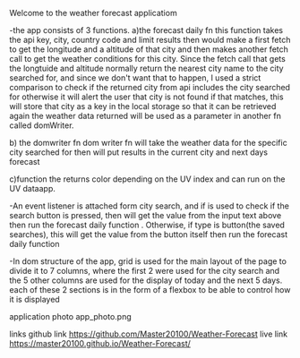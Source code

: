 Welcome to the weather forecast applicatiom

-the app consists of 3 functions.
a)the forecast daily fn
this function takes the api key, city, country code and limit results
then would make a first fetch to get the longitude and a altitude of that city
and then makes another fetch call to get the weather conditions for this city.
Since the fetch call that gets the longtuide and altitude normally return the nearest city name
to the city searched for, and since we don't want that to happen, I used a strict comparison
to check if the returned city from api includes the city searched for otherwise it will alert the 
user that city is not found
if that matches, this will store that city as a key in the local storage so that it can
be retrieved again
the weather data returned will be used as a parameter in another fn called domWriter.

b) the domwriter fn
dom writer fn will take the weather data for the specific city searched for then will
put results in the current city and next days forecast

c)function the returns color depending on the UV index and can run on the UV dataapp.



-An event listener is attached form city search, and if is used to check if the search
button is pressed, then will get the value from the input text above then run the forecast
daily function . Otherwise, if type is button(the saved searches), this will get the value 
from the button itself then run the forecast daily function 


-In dom structure of the app, grid is used for the main layout of the page to divide it to 7 columns, where the first 2 were used for the city search and the 5 other columns are used for the display of today and the next 5 days.
each of these 2 sections is in the form of a flexbox to be able to control how it is displayed


application photo
app_photo.png

links
github link https://github.com/Master20100/Weather-Forecast
live link https://master20100.github.io/Weather-Forecast/

